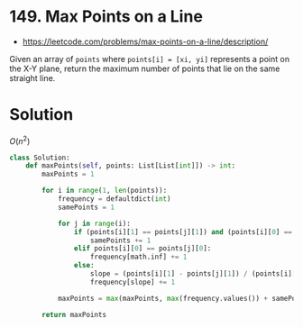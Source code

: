 # 149. Max Points on a Line

-   https://leetcode.com/problems/max-points-on-a-line/description/

Given an array of `points` where `points[i] = [xi, yi]` represents a point on the X-Y plane, return the maximum number of points that lie on the same straight line.

# Solution

$O(n^2)$

```python
class Solution:
    def maxPoints(self, points: List[List[int]]) -> int:
        maxPoints = 1

        for i in range(1, len(points)):
            frequency = defaultdict(int)
            samePoints = 1

            for j in range(i):
                if (points[i][1] == points[j][1]) and (points[i][0] == points[j][0]):
                    samePoints += 1
                elif points[i][0] == points[j][0]:
                    frequency[math.inf] += 1
                else:
                    slope = (points[i][1] - points[j][1]) / (points[i][0] - points[j][0])
                    frequency[slope] += 1

            maxPoints = max(maxPoints, max(frequency.values()) + samePoints)

        return maxPoints
```
